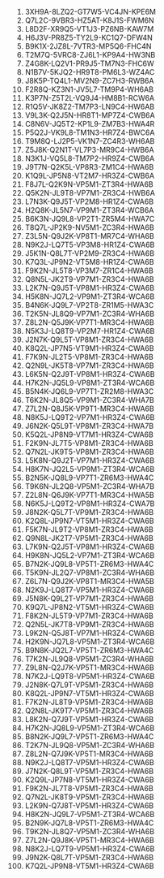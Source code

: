 1. 3XH9A-8LZQ2-GT7W5-VC4JN-KPE6M
2. Q7L2C-9VBR3-HZ5AT-K8J1S-FWM6N
3. L8D2F-XR9Q5-VT1J3-PZ6NB-KAW7M
4. H6J3V-PR8Z5-TY2L9-KC1Q7-DFW4N
5. B9K1X-2JZ8L-7VTR3-MP5Q6-FHC4N
6. T2M7Q-5VRC8-ZJ6L1-KP9A4-HW3NB
7. Z4G8K-LQ2V1-PR9J5-TM7N3-FHC6W
8. N1B7V-5KJQ2-HR9T8-PM6L3-WZ4AC
9. J8K5P-TQ4L1-MV2N9-ZC7H3-RWB6A
10. F2R8Q-KZ3N1-JV5L7-TM9P4-WH6AB
11. K3P7N-Z5T2L-VQ9J4-HM8B1-RCW6A
12. R1Q5V-JK8Z2-TM7P3-LN9C4-HW6AB
13. V9L3K-Q2J5N-HR8T1-MP7Z4-CWB6A
14. C8N6V-JQ5T2-KP1L9-ZM7B3-HWA4R
15. P5Q2J-VK9L8-TM1N3-HR7Z4-BWC6A
16. T9M8Q-LJ2P5-VK1N7-ZC4R3-WH6AB
17. Z5J8K-Q2N1T-VL7P3-MR9C4-HWB6A
18. N3K1J-VQ5L8-TM7P2-HR9Z4-CWB6A
19. J9T7N-Q2K5L-VP8R3-ZM1C4-HWA6B
20. K1Q9L-JP5N8-VT2M7-HR3Z4-CWB6A
21. F8J7L-Q2K9N-VP5M1-ZT3R4-HWA6B
22. Q5K2N-JL9T8-VP7M1-ZR3C4-HWB6A
23. L7N3K-Q9J5T-VP2M8-HR1Z4-CWA6B
24. H2Q8K-JL5N7-VP9M1-ZT3R4-WCB6A
25. B6K3N-JQ9L8-VP2T1-ZR5M4-HWA7C
26. T8Q7L-JP2K9-NV5M1-ZC3R4-HWA6B
27. Z3L5N-Q9J2K-VP8T1-MR7C4-WHA6B
28. N9K2J-LQ7T5-VP3M8-HR1Z4-CWA6B
29. J5K1N-Q8L7T-VP2M9-ZR3C4-HWA6B
30. K7Q3L-JP9N2-VT5M8-HR1Z4-CWA6B
31. F9K2N-JL5T8-VP3M7-ZR1C4-HWA6B
32. Q8N5L-JK2T9-VP7M1-ZR3C4-HWA6B
33. L2K7N-Q9J5T-VP8M1-HR3Z4-CWA6B
34. H5K8N-JQ7L2-VP9M1-ZT3R4-WCA6B
35. B4N6K-JQ9L7-VP2T8-ZR1M5-HWA3C
36. T2K5N-JL8Q9-VP7M1-ZC3R4-WHA6B
37. Z8L2N-Q5J9K-VP7T1-MR3C4-HWA6B
38. N5K3J-LQ8T9-VP2M7-HR1Z4-CWA6B
39. J2N7K-Q9L5T-VP8M1-ZR3C4-HWA6B
40. K8Q2L-JP7N5-VT9M1-HR3Z4-CWA6B
41. F7K9N-JL2T5-VP8M1-ZR3C4-HWA6B
42. Q2N9L-JK5T8-VP7M1-ZR3C4-HWA6B
43. L6K5N-Q2J9T-VP8M1-HR3Z4-CWA6B
44. H7K2N-JQ5L9-VP8M1-ZT3R4-WCA6B
45. B5N4K-JQ6L9-VP7T1-ZR2M8-HWA3C
46. T6K2N-JL8Q5-VP9M1-ZC3R4-WHA7B
47. Z7L2N-Q8J5K-VP9T1-MR3C4-HWA6B
48. N8K5J-LQ9T2-VP7M1-HR3Z4-CWA6B
49. J6N2K-Q5L9T-VP8M1-ZR3C4-HWA7B
50. K5Q2L-JP8N9-VT7M1-HR3Z4-CWA6B
51. F2K9N-JL7T5-VP8M1-ZR3C4-HWA6B
52. Q7N2L-JK9T5-VP8M1-ZR3C4-HWA6B
53. L5K8N-Q9J2T-VP7M1-HR3Z4-CWA6B
54. H8K7N-JQ2L5-VP9M1-ZT3R4-WCA6B
55. B2N5K-JQ8L9-VP7T1-ZR6M3-HWA4C
56. T9K6N-JL2Q8-VP5M1-ZC3R4-WHA7B
57. Z2L8N-Q6J9K-VP7T1-MR3C4-HWA5B
58. N6K5J-LQ9T2-VP8M1-HR3Z4-CWA7B
59. J8N2K-Q5L7T-VP9M1-ZR3C4-HWA6B
60. K2Q8L-JP9N7-VT5M1-HR3Z4-CWA6B
61. F5K7N-JL9T2-VP8M1-ZR3C4-HWA6B
62. Q9N8L-JK2T7-VP5M1-ZR3C4-HWA6B
63. L7K9N-Q2J5T-VP8M1-HR3Z4-CWA6B
64. H9K8N-JQ5L2-VP7M1-ZT3R4-WCA6B
65. B7N2K-JQ9L8-VP5T1-ZR6M3-HWA4C
66. T5K9N-JL2Q7-VP8M1-ZC3R4-WHA6B
67. Z6L7N-Q9J2K-VP8T1-MR3C4-HWA5B
68. N2K9J-LQ8T7-VP5M1-HR3Z4-CWA6B
69. J5N8K-Q9L2T-VP7M1-ZR3C4-HWA6B
70. K9Q7L-JP8N2-VT5M1-HR3Z4-CWA6B
71. F8K2N-JL5T9-VP7M1-ZR3C4-HWA6B
72. Q2N5L-JK7T8-VP9M1-ZR3C4-HWA6B
73. L9K2N-Q5J8T-VP7M1-HR3Z4-CWA6B
74. H2K9N-JQ7L8-VP5M1-ZT3R4-WCA6B
75. B9N8K-JQ2L7-VP5T1-ZR6M3-HWA4C
76. T7K2N-JL9Q8-VP5M1-ZC3R4-WHA6B
77. Z9L8N-Q2J7K-VP5T1-MR3C4-HWA6B
78. N7K2J-LQ9T8-VP5M1-HR3Z4-CWA6B
79. J2N8K-Q7L9T-VP5M1-ZR3C4-HWA6B
80. K8Q2L-JP9N7-VT5M1-HR3Z4-CWA6B
81. F7K2N-JL8T9-VP5M1-ZR3C4-HWA6B
82. Q2N8L-JK9T7-VP5M1-ZR3C4-HWA6B
83. L8K2N-Q7J9T-VP5M1-HR3Z4-CWA6B
84. H7K2N-JQ8L9-VP5M1-ZT3R4-WCA6B
85. B8N2K-JQ9L7-VP5T1-ZR6M3-HWA4C
86. T2K7N-JL9Q8-VP5M1-ZC3R4-WHA6B
87. Z8L2N-Q7J9K-VP5T1-MR3C4-HWA6B
88. N9K2J-LQ8T7-VP5M1-HR3Z4-CWA6B
89. J7N2K-Q8L9T-VP5M1-ZR3C4-HWA6B
90. K2Q9L-JP7N8-VT5M1-HR3Z4-CWA6B
91. F9K2N-JL7T8-VP5M1-ZR3C4-HWA6B
92. Q7N2L-JK8T9-VP5M1-ZR3C4-HWA6B
93. L2K9N-Q7J8T-VP5M1-HR3Z4-CWA6B
94. H8K2N-JQ9L7-VP5M1-ZT3R4-WCA6B
95. B2N9K-JQ7L8-VP5T1-ZR6M3-HWA4C
96. T9K2N-JL8Q7-VP5M1-ZC3R4-WHA6B
97. Z7L2N-Q9J8K-VP5T1-MR3C4-HWA6B
98. N8K2J-LQ7T9-VP5M1-HR3Z4-CWA6B
99. J9N2K-Q8L7T-VP5M1-ZR3C4-HWA6B
100. K7Q2L-JP9N8-VT5M1-HR3Z4-CWA6B
